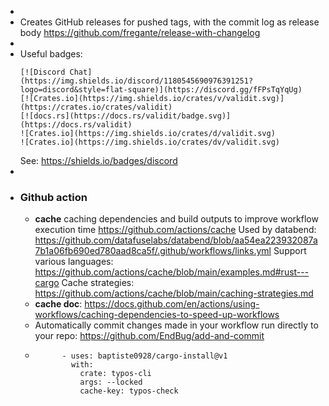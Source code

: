 -
- Creates GitHub releases for pushed tags, with the commit log as release body https://github.com/fregante/release-with-changelog
-
- Useful badges:
  ```
  [![Discord Chat](https://img.shields.io/discord/1180545690976391251?logo=discord&style=flat-square)](https://discord.gg/fFPsTqYqUg)
  [![Crates.io](https://img.shields.io/crates/v/validit.svg)](https://crates.io/crates/validit)
  [![docs.rs](https://docs.rs/validit/badge.svg)](https://docs.rs/validit)
  ![Crates.io](https://img.shields.io/crates/d/validit.svg)
  ![Crates.io](https://img.shields.io/crates/dv/validit.svg)
  
  ```
  See: https://shields.io/badges/discord
-
- ### Github action
	- **cache** caching dependencies and build outputs to improve workflow execution time
	  https://github.com/actions/cache
	  Used by databend: https://github.com/datafuselabs/databend/blob/aa54ea223932087a7b1a06fb690ed780aad8ca5f/.github/workflows/links.yml
	  Support various languages: https://github.com/actions/cache/blob/main/examples.md#rust---cargo
	  Cache strategies: https://github.com/actions/cache/blob/main/caching-strategies.md
	- **cache doc**: https://docs.github.com/en/actions/using-workflows/caching-dependencies-to-speed-up-workflows
	- Automatically commit changes made in your workflow run directly to your repo: https://github.com/EndBug/add-and-commit
	- ```
	        - uses: baptiste0928/cargo-install@v1
	          with:
	            crate: typos-cli
	            args: --locked
	            cache-key: typos-check
	  ```